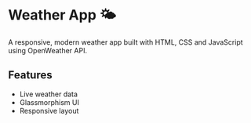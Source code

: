 # Weather App 🌤️
A responsive, modern weather app built with HTML, CSS and JavaScript using OpenWeather API.

## Features
- Live weather data
- Glassmorphism UI
- Responsive layout


